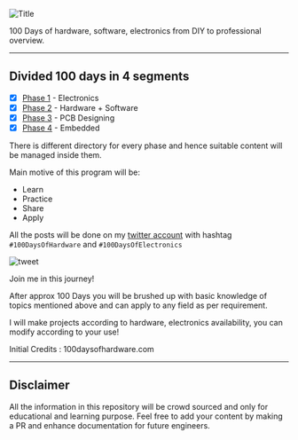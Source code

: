 ![Title](https://svg-banners.vercel.app/api?type=typeWriter&text1=100%20Days%20of%20Hardware%20🧰&width=800&height=150)

100 Days of hardware, software, electronics from DIY to professional overview.

---

## Divided 100 days in 4 segments

- [x] [Phase 1](https://github.com/AnshumanFauzdar/100DaysOfHardware/tree/main/Phase1) - Electronics
- [x] [Phase 2](https://github.com/AnshumanFauzdar/100DaysOfHardware/tree/main/Phase2) - Hardware + Software
- [x] [Phase 3](https://github.com/AnshumanFauzdar/100DaysOfHardware/tree/main/Phase3) - PCB Designing
- [x] [Phase 4](https://github.com/AnshumanFauzdar/100DaysOfHardware/tree/main/Phase4) - Embedded

There is different directory for every phase and hence suitable content will be managed inside them.

Main motive of this program will be:
- Learn
- Practice
- Share
- Apply

All the posts will be done on my [twitter account](https://twitter.com/anshumanfauzdar) with hashtag ```#100DaysOfHardware``` and ```#100DaysOfElectronics```

![tweet](https://user-images.githubusercontent.com/40523329/121813169-737b2180-cc88-11eb-9d8d-b3b5fd081ab1.png)

Join me in this journey!

After approx 100 Days you will be brushed up with basic knowledge of topics mentioned above and can apply to any field as per requirement.

I will make projects according to hardware, electronics availability, you can modify according to your use!

Initial Credits : 100daysofhardware.com

---

## Disclaimer
All the information in this repository will be crowd sourced and only for educational and learning purpose. Feel free to add your content by making a PR and enhance documentation for future engineers.

